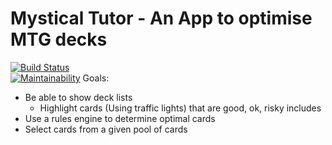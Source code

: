 # Mystical Tutor - An App to optimise MTG decks
[![Build Status](https://travis-ci.org/RenegadeTech/MysticalTutor.svg?branch=master)](https://travis-ci.org/RenegadeTech/MysticalTutor)  
[![Maintainability](https://api.codeclimate.com/v1/badges/4581c0b4b4a1ea04a33d/maintainability)](https://codeclimate.com/github/RenegadeTech/MysticalTutor/maintainability)
Goals:
- Be able to show deck lists
    - Highlight cards (Using traffic lights) that are good, ok, risky includes
- Use a rules engine to determine optimal cards
- Select cards from a given pool of cards
